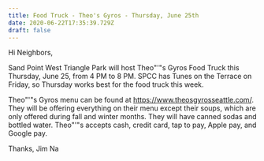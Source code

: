 ```yaml
---
title: Food Truck - Theo's Gyros - Thursday, June 25th
date: 2020-06-22T17:35:39.729Z
draft: false
---
```

Hi Neighbors,

Sand Point West Triangle Park will host Theo"'"s Gyros Food Truck this Thursday, June 25, from 4 PM to 8 PM.  SPCC has Tunes on the Terrace on Friday, so Thursday works best for the food truck this week.

Theo"'"s Gyros menu can be found at https://www.theosgyrosseattle.com/.  They will be offering everything on their menu except their soups, which are only offered during fall and winter months.  They will have canned sodas and bottled water.  Theo"'"s accepts cash, credit card, tap to pay, Apple pay, and Google pay.  

Thanks,  Jim Na